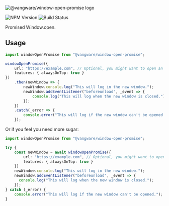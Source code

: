 ![@vangware/window-open-promise logo](https://i.imgur.com/2v1Pcc0.png)

![NPM Version](https://img.shields.io/npm/v/@vangware/window-open-promise.svg?style=flat-square)
![Build Status](https://img.shields.io/travis/vangware/window-open-promise.svg?style=flat-square)

Promised Window.open.

## Usage

```typescript
import windowOpenPromise from "@vangware/window-open-promise";

windowOpenPromise({
    url: "https://example.com", // Optional, you might want to open an empty window
    features: { alwaysOnTop: true }
})
    .then(newWindow => {
        newWindow.console.log("This will log in the new window.");
        newWindow.addEventListener("beforeunload", _event => {
            console.log("This will log when the new window is closed.");
        });
    })
    .catch(_error => {
        console.error("This will log if the new window can't be opened.");
    });
```

Or if you feel you need more sugar:

```typescript
import windowOpenPromise from "@vangware/window-open-promise";

try {
    const newWindow = await windowOpenPromise({
        url: "https://example.com", // Optional, you might want to open an empty window
        features: { alwaysOnTop: true }
    })
    newWindow.console.log("This will log in the new window.");
    newWindow.addEventListener("beforeunload", _event => {
      console.log("This will log when the new window is closed.");
    });
} catch (_error) {
    console.error("This will log if the new window can't be opened.");
}
```
